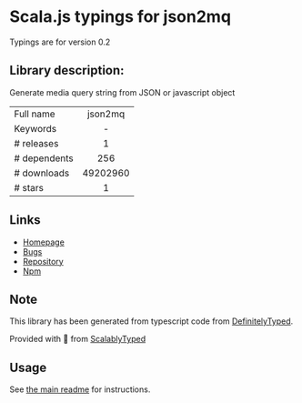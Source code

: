 
# Scala.js typings for json2mq

Typings are for version 0.2

## Library description:
Generate media query string from JSON or javascript object

|                    |                 |
| ------------------ | :-------------: |
| Full name          | json2mq |
| Keywords           | - |
| # releases         | 1 |
| # dependents       | 256 |
| # downloads        | 49202960 |
| # stars            | 1 |

## Links
- [Homepage](https://github.com/akiran/json2mq)
- [Bugs](https://github.com/akiran/json2mq/issues)
- [Repository](https://github.com/akiran/json2mq)
- [Npm](https://www.npmjs.com/package/json2mq)
    


## Note
This library has been generated from typescript code from [DefinitelyTyped](https://definitelytyped.org).

Provided with :purple_heart: from [ScalablyTyped](https://github.com/oyvindberg/ScalablyTyped)

## Usage
See [the main readme](../../readme.md) for instructions.


